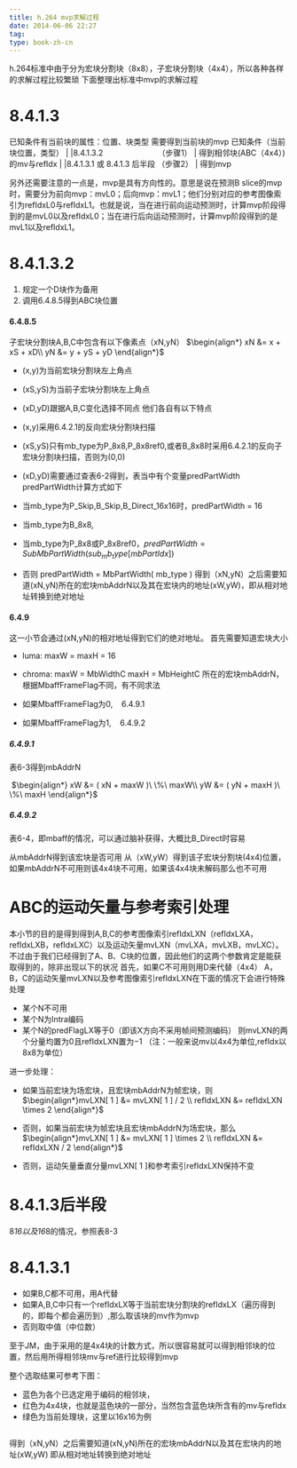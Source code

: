 ```yaml
---
title: h.264 mvp求解过程
date: 2014-06-06 22:27
tag: 
type: book-zh-cn
---
```


h.264标准中由于分为宏块分割块（8x8），子宏块分割块（4x4），所以各种各样的求解过程比较繁琐
下面整理出标准中mvp的求解过程


# 8.4.1.3
已知条件有当前块的属性：位置、块类型
需要得到当前块的mvp
已知条件（当前块位置，类型）
|
|8.4.1.3.2                         （步骤1）
|
得到相邻块(ABC（4x4）)的mv与refIdx
|
|8.4.1.3.1 或 8.4.1.3 后半段 （步骤2）
|
得到mvp

另外还需要注意的一点是，mvp是具有方向性的。意思是说在预测B slice的mvp时，需要分为前向mvp：mvL0；后向mvp：mvL1；他们分别对应的参考图像索引为refIdxL0与refIdxL1。也就是说，当在进行前向运动预测时，计算mvp阶段得到的是mvL0以及refIdxL0；当在进行后向运动预测时，计算mvp阶段得到的是mvL1以及refIdxL1。



# 8.4.1.3.2

1. 规定一个D块作为备用
2. 调用6.4.8.5得到ABC块位置


#### 6.4.8.5
子宏块分割块A,B,C中包含有以下像素点（xN,yN）
$\begin{align*}
xN &= x + xS + xD\\
yN &= y + yS + yD
\end{align*}$

* (x,y)为当前宏块分割块左上角点
* (xS,yS)为当前子宏块分割块左上角点
* (xD,yD)跟据A,B,C变化选择不同点
他们各自有以下特点

* (x,y)采用6.4.2.1的反向宏块分割块扫描
* (xS,yS)只有mb_type为P_8x8,P_8x8ref0,或者B_8x8时采用6.4.2.1的反向子宏块分割块扫描，否则为(0,0)
* (xD,yD)需要通过查表6-2得到，表当中有个变量predPartWidth
predPartWidth计算方式如下

* 当mb_type为P_Skip,B_Skip,B_Direct_16x16时，predPartWidth = 16
* 当mb_type为B_8x8,
* 当mb_type为P_8x8或P_8x8ref0，$predPartWidth = SubMbPartWidth( sub_mb_type[ mbPartIdx ] )$

* 否则 predPartWidth = MbPartWidth( mb_type )
得到（xN,yN）之后需要知道(xN,yN)所在的宏块mbAddrN以及其在宏块内的地址(xW,yW)，即从相对地址转换到绝对地址


#### 6.4.9
这一小节会通过(xN,yN)的相对地址得到它们的绝对地址。
首先需要知道宏块大小

* luma: maxW = maxH = 16
* chroma: maxW = MbWidthC maxH = MbHeightC
所在的宏块mbAddrN，根据MbaffFrameFlag不同，有不同求法

* 如果MbaffFrameFlag为0,    6.4.9.1
* 如果MbaffFrameFlag为1,    6.4.9.2


##### 6.4.9.1
表6-3得到mbAddrN

<img alt="" src="img/2014-06-06-h.264-mvp求解过程/062200198953638.jpg">
$\begin{align*}
xW &= ( xN + maxW )\ \%\ maxW\\
yW &= ( yN + maxH )\ \%\ maxH
\end{align*}$


##### 6.4.9.2
表6-4，即mbaff的情况，可以通过脑补获得，大概比B_Direct时容易
<img alt="" src="img/2014-06-06-h.264-mvp求解过程/062202442393274.jpg">

从mbAddrN得到该宏块是否可用
从（xW,yW）得到该子宏块分割块(4x4)位置，如果mbAddrN不可用则该4x4块不可用，如果该4x4块未解码那么也不可用



# ABC的运动矢量与参考索引处理
本小节的目的是得到得到A,B,C的参考图像索引refIdxLXN（refIdxLXA，refIdxLXB，refIdxLXC）以及运动矢量mvLXN（mvLXA，mvLXB，mvLXC）。不过由于我们已经得到了A、B、C块的位置，因此他们的这两个参数肯定是能获取得到的，除非出现以下的状况
首先，如果C不可用则用D来代替（4x4）
A，B，C的运动矢量mvLXN以及参考图像索引refIdxLXN在下面的情况下会进行特殊处理

* 某个N不可用
* 某个N为Intra编码
* 某个N的predFlagLX等于0（即该X方向不采用帧间预测编码）
则mvLXN的两个分量均置为0且refIdxLXN置为−1
（注：一般来说mv以4x4为单位,refIdx以8x8为单位）

进一步处理：

* 如果当前宏块为场宏块，且宏块mbAddrN为帧宏块，则$\begin{align*}mvLXN[ 1 ] &= mvLXN[ 1 ] / 2 \\
refIdxLXN &= refIdxLXN \times 2 \end{align*}$

* 否则，如果当前宏块为帧宏块且宏块mbAddrN为场宏块，那么$\begin{align*}mvLXN[ 1 ] &= mvLXN[ 1 ] \times 2 \\
refIdxLXN &= refIdxLXN / 2 \end{align*}$

* 否则，运动矢量垂直分量mvLXN[ 1 ]和参考索引refIdxLXN保持不变


# 8.4.1.3后半段
8*16以及16*8的情况，参照表8-3
<img alt="" src="img/2014-06-06-h.264-mvp求解过程/062157062395468.jpg">


# 8.4.1.3.1

* 如果B,C都不可用，用A代替
* 如果A,B,C中只有一个refIdxLX等于当前宏块分割块的refIdxLX（遍历得到的，即每个都会遍历到）,那么取该块的mv作为mvp
* 否则取中值（中位数）


至于JM，由于采用的是4x4块的计数方式，所以很容易就可以得到相邻块的位置，然后用所得相邻块mv与ref进行比较得到mvp

整个选取结果可参考下图：

* 蓝色为各个已选定用于编码的相邻块，
* 红色为4x4块，也就是蓝色块的一部分，当然包含蓝色块所含有的mv与refIdx
* 绿色为当前处理块，这里以16x16为例
<img alt="" src="img/2014-06-06-h.264-mvp求解过程/062225179742467.jpg">

得到（xN,yN）之后需要知道(xN,yN)所在的宏块mbAddrN以及其在宏块内的地址(xW,yW)
即从相对地址转换到绝对地址











